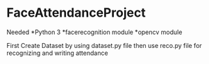 # FaceAttendanceProject

Needed 
*Python 3 
*facerecognition module
*opencv module

First Create Dataset by using dataset.py file
then use reco.py file for recognizing and writing attendance 
